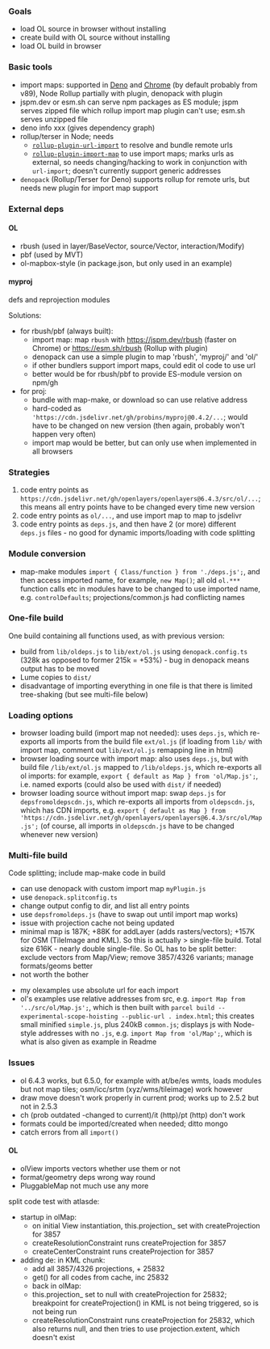 ### Goals
* load OL source in browser without installing
* create build with OL source without installing
* load OL build in browser

### Basic tools
- import maps: supported in [Deno](https://deno.land/manual@v1.6.2/linking_to_external_code/import_maps) and [Chrome](https://bugs.chromium.org/p/chromium/issues/detail?id=848607) (by default probably from v89), Node Rollup partially with plugin, denopack with plugin
- jspm.dev or esm.sh can serve npm packages as ES module; jspm serves zipped file which rollup import map plugin can't use; esm.sh serves unzipped file
- deno info xxx (gives dependency graph)
- rollup/terser in Node; needs
    - [`rollup-plugin-url-import`](https://github.com/thgh/rollup-plugin-url-import) to resolve and bundle remote urls
    - [`rollup-plugin-import-map`](https://www.npmjs.com/package/rollup-plugin-import-map) to use import maps; marks urls as external, so needs changing/hacking to work in conjunction with `url-import`; doesn't currently support generic addresses
- `denopack` (Rollup/Terser for Deno) supports rollup for remote urls, but needs new plugin for import map support

### External deps
#### OL
- rbush (used in layer/BaseVector, source/Vector, interaction/Modify)
- pbf (used by MVT)
- ol-mapbox-style (in package.json, but only used in an example)

#### myproj
defs and reprojection modules

Solutions:
* for rbush/pbf (always built):
    - import map: map `rbush` with https://jspm.dev/rbush (faster on Chrome) or https://esm.sh/rbush (Rollup with plugin)
    - denopack can use a simple plugin to map 'rbush', 'myproj/' and 'ol/'
    - if other bundlers support import maps, could edit ol code to use url
    - better would be for rbush/pbf to provide ES-module version on npm/gh
* for proj:
    - bundle with map-make, or download so can use relative address
    - hard-coded as `'https://cdn.jsdelivr.net/gh/probins/myproj@0.4.2/...`; would have to be changed on new version (then again, probably won't happen very often)
    - import map would be better, but can only use when implemented in all browsers

### Strategies
1. code entry points as `https://cdn.jsdelivr.net/gh/openlayers/openlayers@6.4.3/src/ol/...`; this means all entry points have to be changed every time new version
2. code entry points as `ol/...`, and use import map to map to jsdelivr
3. code entry points as `deps.js`, and then have 2 (or more) different `deps.js` files - no good for dynamic imports/loading with code splitting


### Module conversion
* map-make modules `import { Class/function } from './deps.js';`, and then access imported name, for example, `new Map()`; all old `ol.***` function calls etc in modules have to be changed to use imported name, e.g. `controlDefaults`; projections/common.js had conflicting names

### One-file build
One build containing all functions used, as with previous version:
* build from `lib/oldeps.js` to `lib/ext/ol.js` using `denopack.config.ts` (328k as opposed to former 215k = +53%) - bug in denopack means output has to be moved
* Lume copies to `dist/`
* disadvantage of importing everything in one file is that there is limited tree-shaking (but see multi-file below)

### Loading options
* browser loading build (import map not needed): uses `deps.js`, which re-exports all imports from the build file `ext/ol.js` (if loading from `lib/` with import map, comment out `lib/ext/ol.js` remapping line in html)
* browser loading source with import map: also uses `deps.js`, but with build file `/lib/ext/ol.js` mapped to `/lib/oldeps.js`, which re-exports all ol imports: for example, `export { default as Map } from 'ol/Map.js';`, i.e. named exports (could also be used with `dist/` if needed)
* browser loading source without import map: swap `deps.js` for `depsfromoldepscdn.js`, which re-exports all imports from `oldepscdn.js`, which has CDN imports, e.g. `export { default as Map } from 'https://cdn.jsdelivr.net/gh/openlayers/openlayers@6.4.3/src/ol/Map.js';` (of course, all imports in `oldepscdn.js` have to be changed whenever new version)

### Multi-file build
Code splitting; include map-make code in build
* can use denopack with custom import map `myPlugin.js`
* use `denopack.splitconfig.ts`
* change output config to dir, and list all entry points
* use `depsfromoldeps.js` (have to swap out until import map works)
* issue with projection cache not being updated
* minimal map is 187K; +88K for addLayer (adds rasters/vectors); +157K for OSM (TileImage and KML). So this is actually > single-file build. Total size 616K - nearly double single-file. So OL has to be split better: exclude vectors from Map/View; remove 3857/4326 variants; manage formats/geoms better
* not worth the bother



- my olexamples use absolute url for each import
- ol's examples use relative addresses from src, e.g. `import Map from '../src/ol/Map.js';`, which is then built with `parcel build --experimental-scope-hoisting --public-url . index.html`; this creates small minified `simple.js`, plus 240kB `common.js`; displays js with Node-style addresses with no `.js`, e.g. `import Map from 'ol/Map';`, which is what is also given as example in Readme


### Issues
* ol 6.4.3 works, but 6.5.0, for example with at/be/es wmts, loads modules but not map tiles; osm/icc/srtm (xyz/wms/tileimage) work however
* draw move doesn't work properly in current prod; works up to 2.5.2 but not in 2.5.3
* ch (prob outdated -changed to current)/it (http)/pt (http) don't work
* formats could be imported/created when needed; ditto mongo
* catch errors from all `import()`

#### OL
* olView imports vectors whether use them or not
* format/geometry deps wrong way round
* PluggableMap not much use any more


split code test with atlasde:
- startup in olMap:
    - on initial View instantiation, this.projection_ set with createProjection for 3857
    - createResolutionConstraint runs createProjection for 3857
    - createCenterConstraint runs createProjection for 3857
- adding de: in KML chunk:
    - add all 3857/4326 projections, + 25832
    - get() for all codes from cache, inc 25832
    - back in olMap:
    - this.projection_ set to null with createProjection for 25832; breakpoint for createProjection() in KML is not being triggered, so is not being run
    - createResolutionConstraint runs createProjection for 25832, which also returns null, and then tries to use projection.extent, which doesn't exist
